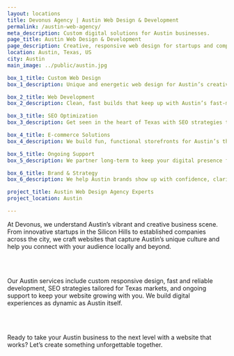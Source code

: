 ```yaml
---
layout: locations
title: Devonus Agency | Austin Web Design & Development
permalink: /austin-web-agency/
meta_description: Custom digital solutions for Austin businesses.
page_title: Austin Web Design & Development
page_description: Creative, responsive web design for startups and companies across Austin.
location: Austin, Texas, US
city: Austin
main_image: ../public/austin.jpg

box_1_title: Custom Web Design
box_1_description: Unique and energetic web design for Austin’s creative and entrepreneurial scene.

box_2_title: Web Development
box_2_description: Clean, fast builds that keep up with Austin’s fast-moving industries.

box_3_title: SEO Optimization
box_3_description: Get seen in the heart of Texas with SEO strategies tailored for local and national reach.

box_4_title: E-commerce Solutions
box_4_description: We build fun, functional storefronts for Austin’s thriving maker and startup economy.

box_5_title: Ongoing Support
box_5_description: We partner long-term to keep your digital presence fresh and functional.

box_6_title: Brand & Strategy
box_6_description: We help Austin brands show up with confidence, clarity, and character.

project_title: Austin Web Design Agency Experts  
project_location: Austin

---
```


At Devonus, we understand Austin’s vibrant and creative business scene. From innovative startups in the Silicon Hills to established companies across the city, we craft websites that capture Austin’s unique culture and help you connect with your audience locally and beyond.

<br>  
<br>

Our Austin services include custom responsive design, fast and reliable development, SEO strategies tailored for Texas markets, and ongoing support to keep your website growing with you. We build digital experiences as dynamic as Austin itself.

<br>  
<br>

Ready to take your Austin business to the next level with a website that works? Let’s create something unforgettable together.
